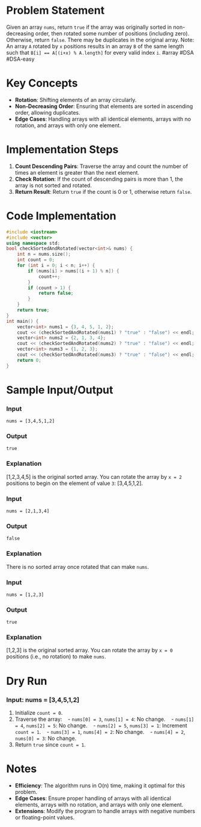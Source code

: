 # Problem Statement
Given an array `nums`, return `true` if the array was originally sorted in non-decreasing order, then rotated some number of positions (including zero). Otherwise, return `false`.
There may be duplicates in the original array.
Note: An array `A` rotated by `x` positions results in an array `B` of the same length such that `B[i] == A[(i+x) % A.length]` for every valid index `i`.
#array #DSA #DSA-easy 
# Key Concepts
- **Rotation**: Shifting elements of an array circularly.
- **Non-Decreasing Order**: Ensuring that elements are sorted in ascending order, allowing duplicates.
- **Edge Cases**: Handling arrays with all identical elements, arrays with no rotation, and arrays with only one element.
# Implementation Steps
1. **Count Descending Pairs**: Traverse the array and count the number of times an element is greater than the next element.
2. **Check Rotation**: If the count of descending pairs is more than 1, the array is not sorted and rotated.
3. **Return Result**: Return `true` if the count is 0 or 1, otherwise return `false`.
# Code Implementation
```cpp
#include <iostream>
#include <vector>
using namespace std;
bool checkSortedAndRotated(vector<int>& nums) {
    int n = nums.size();
    int count = 0;
    for (int i = 0; i < n; i++) {
        if (nums[i] > nums[(i + 1) % n]) {
            count++;
        }
        if (count > 1) {
            return false;
        }
    }
    return true;
}
int main() {
    vector<int> nums1 = {3, 4, 5, 1, 2};
    cout << (checkSortedAndRotated(nums1) ? "true" : "false") << endl;
    vector<int> nums2 = {2, 1, 3, 4};
    cout << (checkSortedAndRotated(nums2) ? "true" : "false") << endl;
    vector<int> nums3 = {1, 2, 3};
    cout << (checkSortedAndRotated(nums3) ? "true" : "false") << endl;
    return 0;
}
```
# Sample Input/Output
### Input
```plaintext
nums = [3,4,5,1,2]
```
### Output
```plaintext
true
```
### Explanation
[1,2,3,4,5] is the original sorted array. You can rotate the array by `x = 2` positions to begin on the element of value `3`: [3,4,5,1,2].
### Input
```plaintext
nums = [2,1,3,4]
```
### Output
```plaintext
false
```
### Explanation
There is no sorted array once rotated that can make `nums`.
### Input
```plaintext
nums = [1,2,3]
```
### Output
```plaintext
true
```
### Explanation
[1,2,3] is the original sorted array. You can rotate the array by `x = 0` positions (i.e., no rotation) to make `nums`.
# Dry Run
### Input: nums = [3,4,5,1,2]
1. Initialize `count = 0`.
2. Traverse the array:
   - `nums[0] = 3`, `nums[1] = 4`: No change.
   - `nums[1] = 4`, `nums[2] = 5`: No change.
   - `nums[2] = 5`, `nums[3] = 1`: Increment `count = 1`.
   - `nums[3] = 1`, `nums[4] = 2`: No change.
   - `nums[4] = 2`, `nums[0] = 3`: No change.
3. Return `true` since `count = 1`.
# Notes
- **Efficiency**: The algorithm runs in O(n) time, making it optimal for this problem.
- **Edge Cases**: Ensure proper handling of arrays with all identical elements, arrays with no rotation, and arrays with only one element.
- **Extensions**: Modify the program to handle arrays with negative numbers or floating-point values.